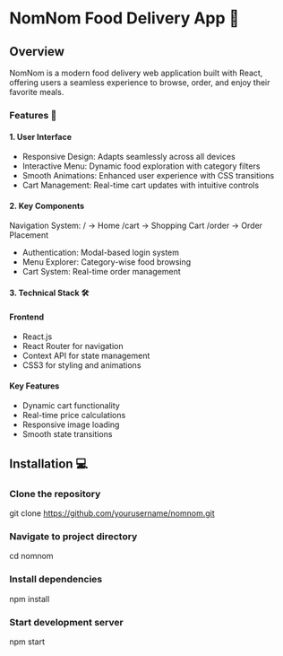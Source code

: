 # NomNom Food Delivery App 🍕

## Overview

NomNom is a modern food delivery web application built with React, offering users a seamless experience to browse, order, and enjoy their favorite meals.

### Features 🌟

#### 1. User Interface

- Responsive Design: Adapts seamlessly across all devices
- Interactive Menu: Dynamic food exploration with category filters
- Smooth Animations: Enhanced user experience with CSS transitions
- Cart Management: Real-time cart updates with intuitive controls

#### 2. Key Components

Navigation System:
/ → Home
/cart → Shopping Cart
/order → Order Placement

- Authentication: 
 Modal-based login system
- Menu Explorer: Category-wise food browsing
- Cart System: Real-time order management


#### 3. Technical Stack 🛠️
 
#### Frontend

 - React.js
 - React Router for navigation
 - Context API for state management
 - CSS3 for styling and animations
#### Key Features

 - Dynamic cart functionality
 - Real-time price calculations
 - Responsive image loading
 - Smooth state transitions

## Installation 💻

### Clone the repository
git clone https://github.com/yourusername/nomnom.git

### Navigate to project directory
cd nomnom

### Install dependencies
npm install

### Start development server
npm start